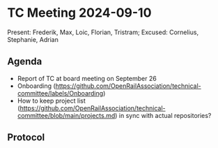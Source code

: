 # TC Meeting 2024-09-10

Present: Frederik, Max, Loic, Florian, Tristram; Excused: Cornelius, Stephanie, Adrian

## Agenda

* Report of TC at board meeting on September 26
* Onboarding (https://github.com/OpenRailAssociation/technical-committee/labels/Onboarding)
* How to keep project list (https://github.com/OpenRailAssociation/technical-committee/blob/main/projects.md) in sync with actual repositories?

## Protocol
